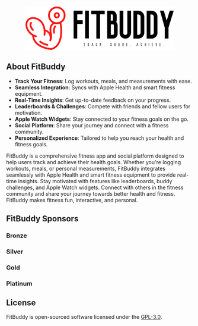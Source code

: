 <p align="center">
  <img src="https://raw.githubusercontent.com/TheFitnessProject/art/main/logo-lockup/SVG/RGB/Full%20Color/fitbuddy-logo-rgb-fitbuddy_black.svg" width="400" alt="FitBuddy Logo" />
</p>

## About FitBuddy

- **Track Your Fitness**: Log workouts, meals, and measurements with ease.
- **Seamless Integration**: Syncs with Apple Health and smart fitness equipment.
- **Real-Time Insights**: Get up-to-date feedback on your progress.
- **Leaderboards & Challenges**: Compete with friends and fellow users for motivation.
- **Apple Watch Widgets**: Stay connected to your fitness goals on the go.
- **Social Platform**: Share your journey and connect with a fitness community.
- **Personalized Experience**: Tailored to help you reach your health and fitness goals.

FitBuddy is a comprehensive fitness app and social platform designed to help users track and achieve their health goals.
Whether you're logging workouts, meals, or personal measurements, FitBuddy integrates seamlessly with Apple Health and smart fitness equipment to provide real-time insights.
Stay motivated with features like leaderboards, buddy challenges, and Apple Watch widgets.
Connect with others in the fitness community and share your journey towards better health and fitness.
FitBuddy makes fitness fun, interactive, and personal.



## FitBuddy Sponsors
### Bronze
<!-- bronze --><!-- bronze -->
### Silver
<!-- silver --><!-- silver -->
### Gold
<!-- gold --><!-- gold -->
### Platinum
<!-- platinum --><!-- platinum -->



## License

FitBuddy is open-sourced software licensed under the [GPL-3.0](https://opensource.org/license/GPL-3.0).
